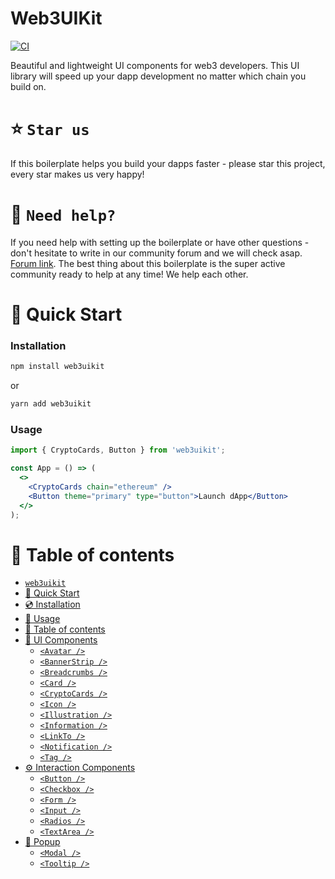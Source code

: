 # Web3UIKit

[![CI](https://github.com/web3ui/web3uikit/actions/workflows/main.yml/badge.svg)](https://github.com/web3ui/web3uikit/actions/workflows/main.yml)

Beautiful and lightweight UI components for web3 developers. 
This UI library will speed up your dapp development no matter which chain you build on.

# ⭐️ `Star us`
If this boilerplate helps you build your dapps faster - please star this project, every star makes us very happy!

# 🤝 `Need help?`
If you need help with setting up the boilerplate or have other questions - don't hesitate to write in our community forum and we will check asap. [Forum link](https://forum.moralis.io). The best thing about this boilerplate is the super active community ready to help at any time! We help each other.

# 🚀 Quick Start

### Installation

```bash
npm install web3uikit
```
or

```bash
yarn add web3uikit
```

### Usage

```jsx
import { CryptoCards, Button } from 'web3uikit';

const App = () => (
  <>
    <CryptoCards chain="ethereum" />
    <Button theme="primary" type="button">Launch dApp</Button>
  </>
);
```

# 🧭 Table of contents

- [`web3uikit`](#web3uikit)
- [🚀 Quick Start](#-quick-start)
- [💿 Installation](#installation-)
- [🧰 Usage](#avatar-)
- [🧭 Table of contents](#-table-of-contents)
- [📖 UI Components](#-ethereum-components)
  - [`<Avatar />`](#avatar-)
  - [`<BannerStrip />`](#bannerstrip-)
  - [`<Breadcrumbs />`](#breadcrumbs-)
  - [`<Card />`](#card-)
  - [`<CryptoCards />`](#cryptocards-)
  - [`<Icon />`](#icon-)
  - [`<Illustration />`](#illustration-)
  - [`<Information />`](#information-)
  - [`<LinkTo />`](#linkto-)
  - [`<Notification />`](#notification-)
  - [`<Tag />`](#tag)
- [⚙️ Interaction Components](#-ethereum-hooks)
  - [`<Button />`](#button)
  - [`<Checkbox />`](#checkbox)
  - [`<Form />`](#form)
  - [`<Input />`](#input)
  - [`<Radios />`](#radios)
  - [`<TextArea />`](#textarea)
- [🎉 Popup](#-popup)
  - [`<Modal />`](#modal)
  - [`<Tooltip />`](#tooltip)
